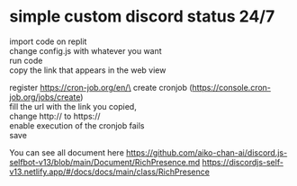 # simple custom discord status 24/7

import code on replit\
change config.js with whatever you want\
run code\
copy the link that appears in the web view

register https://cron-job.org/en/\
create cronjob (https://console.cron-job.org/jobs/create)\
fill the url with the link you copied,\
change http:// to https://\
enable execution of the cronjob fails\
save

You can see all document here
https://github.com/aiko-chan-ai/discord.js-selfbot-v13/blob/main/Document/RichPresence.md
https://discordjs-self-v13.netlify.app/#/docs/docs/main/class/RichPresence
